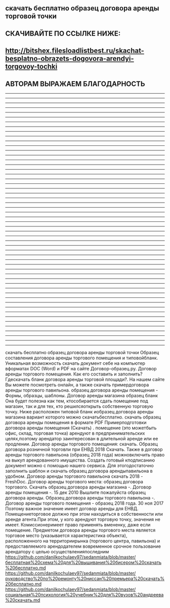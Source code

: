 скачать бесплатно образец договора аренды торговой точки
--------------------------------------------------
СКАЧИВАЙТЕ ПО ССЫЛКЕ НИЖЕ:
--------------------------------------------------
http://bitshex.filesloadlistbest.ru/skachat-besplatno-obrazets-dogovora-arendyi-torgovoy-tochki
--------------------------------------------------
АВТОРАМ ВЫРАЖАЕМ БЛАГОДАРНОСТЬ
--------------------------------------------------
--------------------------------------------------
--------------------------------------------------
--------------------------------------------------
--------------------------------------------------
--------------------------------------------------
--------------------------------------------------
--------------------------------------------------
--------------------------------------------------
--------------------------------------------------
--------------------------------------------------
--------------------------------------------------
--------------------------------------------------
--------------------------------------------------
--------------------------------------------------
--------------------------------------------------
--------------------------------------------------
--------------------------------------------------
--------------------------------------------------
--------------------------------------------------
--------------------------------------------------
--------------------------------------------------
--------------------------------------------------
--------------------------------------------------
--------------------------------------------------
--------------------------------------------------
--------------------------------------------------
--------------------------------------------------
--------------------------------------------------
--------------------------------------------------
--------------------------------------------------
--------------------------------------------------
--------------------------------------------------
--------------------------------------------------
--------------------------------------------------
--------------------------------------------------
--------------------------------------------------
--------------------------------------------------
--------------------------------------------------
--------------------------------------------------
--------------------------------------------------
--------------------------------------------------
--------------------------------------------------
--------------------------------------------------
--------------------------------------------------
--------------------------------------------------
--------------------------------------------------
--------------------------------------------------
--------------------------------------------------
--------------------------------------------------
--------------------------------------------------
--------------------------------------------------
--------------------------------------------------
--------------------------------------------------
--------------------------------------------------
скачать бесплатно образец договора аренды торговой точки Образец составления договора аренды торгового помещения и типовойбланк. Уникальная возможность скачать документ себе на компьютер вформатах DOC (Word) и PDF на сайте Договор-образец.ру. Договор аренды торгового помещения. Как его составить и заполнить? Гдескачать бланк договора аренды торговой площади?. На нашем сайте Вы можете посмотреть онлайн, а также скачать примердоговора аренды торгового павильона. образец договора аренды помещения - Формы, образцы, шаблоны. Договор аренды магазина образец бланк  Она будет полезна как тем, ктособирается сдать помещение под магазин, так и для тех, кто решилсяоткрыть собственную торговую точку.  Ниже расположен типовой бланк иобразец договора аренды магазина вариант которого можно скачатьбесплатно. скачать образец договора аренды помещения в формате PDF  Примерподготовки договора аренды помещения (Скачать) . помещение (это можетбыть офис, склад, торговая точка) арендуют в предпринимательских целях,поэтому арендатор заинтересован в длительной аренде или ее продлении. Договор аренды торгового помещения: скачать. Образец договора розничной торговли при ЕНВД 2018  Скачать. Также в договор аренды торгового павильона (образец 2018 года) можновключить право на выкуп арендованного имущества. Создать готовый кподписанию документ можно с помощью нашего сервиса. Для этогодостаточно заполнить шаблон и скачать образец договора арендыпавильона в удобном. Договор аренды торгового павильона скачать 2018 - FreshDoc. Договор аренды торгового места: образец договора торгового. Скачать образец договора аренды магазина -. Договор аренды помещения -. 15 дек 2010  Вышлите пожалуйста образец договора аренды.
Образец договора аренды торгового павильона -. Договор аренды торгового помещения - образец 2018 года. 30 ноя 2017  Поэтому важное значение имеет договор аренды для ЕНВД. Помещениеторговое должно при этом находиться в собственности или аренде агента.При этом, у кого арендуют торговую точку, значения не имеет. Комиссионеримеет право применять вмененку, даже если помещение. Предметом договора аренды торгового места является торговое место (указывается характеристика объекта), расположенного на территориирынка (торгового центра, павильона) и предоставляемого арендодателем вовременное срочное пользование арендатору с целью осуществленияпоследним
https://github.com/danilkochulaev97/sedanmiata/blob/master/бесплатная%20схема%20для%20вышивания%20бисером%20скачать%20бесплатно.md
https://github.com/danilkochulaev97/sedanmiata/blob/master/руководство%20по%20ремонту%20ниссан%20премьера%20скачать%20бесплатно.md
https://github.com/danilkochulaev97/sedanmiata/blob/master/социальная%20психология%20учебник%20для%20вузов%20андреева%20скачать.md